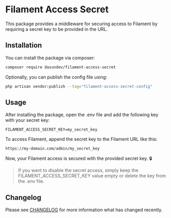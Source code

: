 # Filament Access Secret

This package provides a middleware for securing access to Filament by requiring a secret key to be provided in the URL.

## Installation

You can install the package via composer:

 ```bash
 composer require dasundev/filament-access-secret
 ```
Optionally, you can publish the config file using:

```bash
php artisan vendor:publish --tag="filament-access-secret-config"
```
## Usage

After installing the package, open the .env file and add the following key with your secret key:

```dotenv
FILAMENT_ACCESS_SECRET_KEY=my_secret_key
```

To access Filament, append the secret key to the Filament URL like this:

```
https://my-domain.com/admin/my_secret_key
```

Now, your Filament access is secured with the provided secret key. 🔒

> If you want to disable the secret access, simply keep the FILAMENT_ACCESS_SECRET_KEY value empty or delete the key from the .env file.

## Changelog

Please see [CHANGELOG](CHANGELOG.md) for more information what has changed recently.
